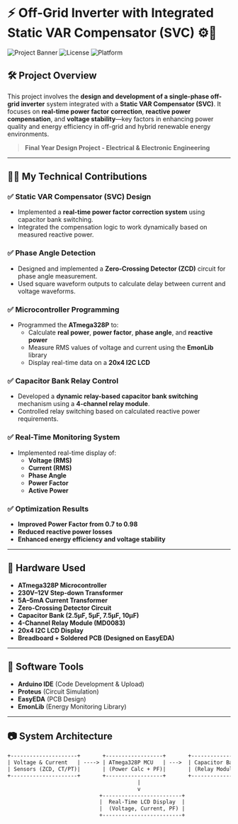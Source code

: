 # ⚡ Off-Grid Inverter with Integrated Static VAR Compensator (SVC) ⚙️🔋

![Project Banner](https://img.shields.io/badge/Microcontroller-ATmega328P-blue?style=flat&logo=arduino)
![License](https://img.shields.io/badge/License-MIT-green.svg)
![Platform](https://img.shields.io/badge/Platform-Arduino%20IDE-orange)

## 🛠 Project Overview

This project involves the **design and development of a single-phase off-grid inverter** system integrated with a **Static VAR Compensator (SVC)**. It focuses on **real-time power factor correction**, **reactive power compensation**, and **voltage stability**—key factors in enhancing power quality and energy efficiency in off-grid and hybrid renewable energy environments.

> **Final Year Design Project - Electrical & Electronic Engineering**

---

## 🧑‍💻 My Technical Contributions

### ✅ Static VAR Compensator (SVC) Design
- Implemented a **real-time power factor correction system** using capacitor bank switching.
- Integrated the compensation logic to work dynamically based on measured reactive power.

### ✅ Phase Angle Detection
- Designed and implemented a **Zero-Crossing Detector (ZCD)** circuit for phase angle measurement.
- Used square waveform outputs to calculate delay between current and voltage waveforms.

### ✅ Microcontroller Programming
- Programmed the **ATmega328P** to:
  - Calculate **real power**, **power factor**, **phase angle**, and **reactive power**
  - Measure RMS values of voltage and current using the **EmonLib** library
  - Display real-time data on a **20x4 I2C LCD**

### ✅ Capacitor Bank Relay Control
- Developed a **dynamic relay-based capacitor bank switching** mechanism using a **4-channel relay module**.
- Controlled relay switching based on calculated reactive power requirements.

### ✅ Real-Time Monitoring System
- Implemented real-time display of:
  - **Voltage (RMS)**
  - **Current (RMS)**
  - **Phase Angle**
  - **Power Factor**
  - **Active Power**

### ✅ Optimization Results
- **Improved Power Factor from 0.7 to 0.98**
- **Reduced reactive power losses**
- **Enhanced energy efficiency and voltage stability**

---

## 🔌 Hardware Used

- **ATmega328P Microcontroller**
- **230V–12V Step-down Transformer**
- **5A–5mA Current Transformer**
- **Zero-Crossing Detector Circuit**
- **Capacitor Bank (2.5μF, 5μF, 7.5μF, 10μF)**
- **4-Channel Relay Module (MD0083)**
- **20x4 I2C LCD Display**
- **Breadboard + Soldered PCB (Designed on EasyEDA)**

---

## 🧰 Software Tools

- **Arduino IDE** (Code Development & Upload)
- **Proteus** (Circuit Simulation)
- **EasyEDA** (PCB Design)
- **EmonLib** (Energy Monitoring Library)

---

## 📷 System Architecture

```txt
+---------------------+       +------------------+       +------------------------+
| Voltage & Current   | ----> | ATmega328P MCU   | --->  | Capacitor Bank Control |
| Sensors (ZCD, CT/PT)|       | (Power Calc + PF)|       | (Relay Module)         |
+---------------------+       +------------------+       +------------------------+
                                         |
                                         v
                             +-------------------------+
                             |  Real-Time LCD Display  |
                             |  (Voltage, Current, PF) |
                             +-------------------------+
